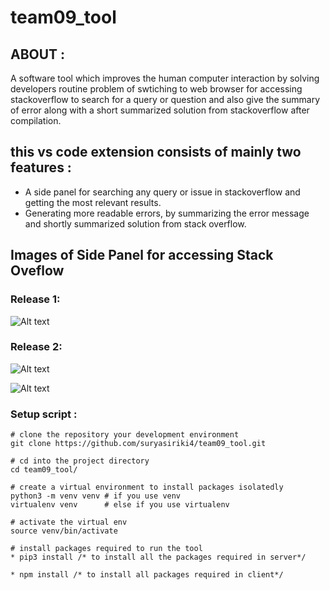 # team09_tool

## ABOUT :
A software tool which improves the human computer interaction by solving developers routine problem of swtiching to web browser for accessing stackoverflow to search for a query or question and also give the summary of error along with a short summarized solution from stackoverflow after compilation.

## this vs code extension consists of mainly two features :
* A side panel for searching any query or issue in stackoverflow and getting the most relevant results.
* Generating more readable errors, by summarizing the error message and shortly summarized solution from stack overflow.

## Images of Side Panel for accessing Stack Oveflow
### Release 1:
![Alt text](./images/release_1.gif?raw=true "Side Panel in vscode extension")

### Release 2:
![Alt text](./images/release_21.gif?raw=true "Giving readable, summarized error messages")

![Alt text](./images/release_22.gif?raw=true "stackoverflow solutions for the errors")

### Setup script :
```console
# clone the repository your development environment
git clone https://github.com/suryasiriki4/team09_tool.git

# cd into the project directory
cd team09_tool/

# create a virtual environment to install packages isolatedly
python3 -m venv venv # if you use venv
virtualenv venv      # else if you use virtualenv

# activate the virtual env
source venv/bin/activate

# install packages required to run the tool
* pip3 install /* to install all the packages required in server*/

* npm install /* to install all packages required in client*/
``` 

